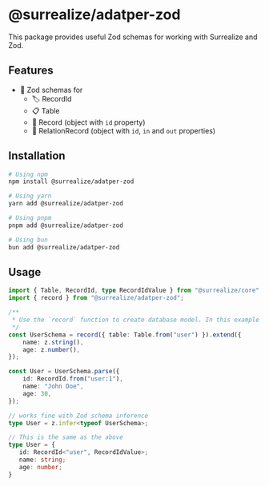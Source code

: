 # @surrealize/adatper-zod

This package provides useful Zod schemas for working with Surrealize and Zod.

## Features

- 🔎 Zod schemas for
  - 🏷️ RecordId
  - 📋 Table
  - 📝 Record (object with `id` property)
  - 🔗 RelationRecord (object with `id`, `in` and `out` properties)

## Installation

```bash
# Using npm
npm install @surrealize/adatper-zod

# Using yarn
yarn add @surrealize/adatper-zod

# Using pnpm
pnpm add @surrealize/adatper-zod

# Using bun
bun add @surrealize/adatper-zod
```

## Usage

```ts
import { Table, RecordId, type RecordIdValue } from "@surrealize/core";
import { record } from "@surrealize/adatper-zod";

/**
 * Use the `record` function to create database model. In this example the schema validates the record id for the table `user`.
 */
const UserSchema = record({ table: Table.from("user") }).extend({
	name: z.string(),
	age: z.number(),
});

const User = UserSchema.parse({
	id: RecordId.from("user:1"),
	name: "John Doe",
	age: 30,
});

// works fine with Zod schema inference
type User = z.infer<typeof UserSchema>;

// This is the same as the above
type User = {
   id: RecordId<"user", RecordIdValue>;
   name: string;
   age: number;
}
```
